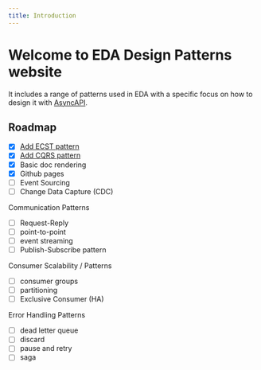 ```yaml
---
title: Introduction
---
```



# Welcome to EDA Design Patterns website

It includes a range of patterns used in EDA with a specific focus on how to design it with [AsyncAPI](https://www.asyncapi.com/).

## Roadmap

- [X] [Add ECST pattern](./event-carried-state-transfer.md)
- [X] [Add CQRS pattern](./command-query-responsibility-segregation.md)
- [X] Basic doc rendering
- [X] Github pages
- [ ] Event Sourcing
- [ ] Change Data Capture (CDC)

Communication Patterns
- [ ] Request-Reply
- [ ] point-to-point
- [ ] event streaming
- [ ] Publish-Subscribe pattern

Consumer Scalability / Patterns
- [ ] consumer groups
- [ ] partitioning
- [ ] Exclusive Consumer (HA)

Error Handling Patterns
- [ ] dead letter queue
- [ ] discard
- [ ] pause and retry
- [ ] saga
